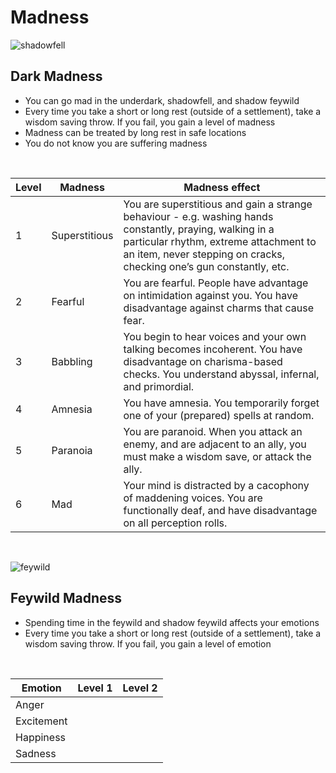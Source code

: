 # Madness

![shadowfell](https://db4sgowjqfwig.cloudfront.net/campaigns/116189/assets/911194/Shadowfell_concept.jpg?1539873092)

## Dark Madness

- You can go mad in the underdark, shadowfell, and shadow feywild
- Every time you take a short or long rest (outside of a settlement), take a wisdom saving throw. If you fail, you gain a level of madness
- Madness can be treated by long rest in safe locations
- You do not know you are suffering madness

<br/>

| Level | Madness       | Madness effect                                                                                                                                                                                                            |
| ----- | ------------- | ------------------------------------------------------------------------------------------------------------------------------------------------------------------------------------------------------------------------- |
| 1     | Superstitious | You are superstitious and gain a strange behaviour - e.g. washing hands constantly, praying, walking in a particular rhythm, extreme attachment to an item, never stepping on cracks, checking one’s gun constantly, etc. |
| 2     | Fearful       | You are fearful. People have advantage on intimidation against you. You have disadvantage against charms that cause fear.                                                                                                 |
| 3     | Babbling      | You begin to hear voices and your own talking becomes incoherent. You have disadvantage on charisma-based checks. You understand abyssal, infernal, and primordial.                                                       |
| 4     | Amnesia       | You have amnesia. You temporarily forget one of your (prepared) spells at random.                                                                                                                                         |
| 5     | Paranoia      | You are paranoid. When you attack an enemy, and are adjacent to an ally, you must make a wisdom save, or attack the ally.                                                                                                 |
| 6     | Mad           | Your mind is distracted by a cacophony of maddening voices. You are functionally deaf, and have disadvantage on all perception rolls.                                                                                     |

<br/>

![feywild](https://i.pinimg.com/originals/87/b4/89/87b489863238e9d337e3699b46aa0c31.jpg)

## Feywild Madness

- Spending time in the feywild and shadow feywild affects your emotions
- Every time you take a short or long rest (outside of a settlement), take a wisdom saving throw. If you fail, you gain a level of emotion

<br/>

| Emotion    | Level 1 | Level 2 |
| ---------- | ------- | ------- |
| Anger      |         |         |
| Excitement |         |         |
| Happiness  |         |         |
| Sadness    |         |         |
